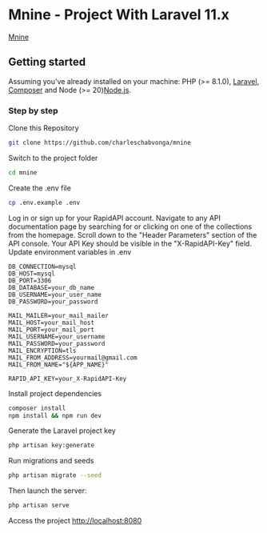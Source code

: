 # Mnine - Project With Laravel 11.x
[Mnine](http://mnine.xyz)

## Getting started

Assuming you've already installed on your machine: PHP (>= 8.1.0), [Laravel](https://laravel.com), [Composer](https://getcomposer.org) and Node (>= 20)[Node.js](https://nodejs.org).

### Step by step
Clone this Repository
```sh
git clone https://github.com/charleschabvonga/mnine
```

Switch to the project folder
```sh
cd mnine
```

Create the .env file
```sh
cp .env.example .env
```

Log in or sign up for your RapidAPI account.
Navigate to any API documentation page by searching for or clicking on one of the collections from the homepage.
Scroll down to the "Header Parameters" section of the API console.
Your API Key should be visible in the "X-RapidAPI-Key" field.
Update environment variables in .env
```dosini
DB_CONNECTION=mysql
DB_HOST=mysql
DB_PORT=3306
DB_DATABASE=your_db_name
DB_USERNAME=your_user_name
DB_PASSWORD=your_password

MAIL_MAILER=your_mail_mailer
MAIL_HOST=your_mail_host
MAIL_PORT=your_mail_port
MAIL_USERNAME=your_username
MAIL_PASSWORD=your_password
MAIL_ENCRYPTION=tls
MAIL_FROM_ADDRESS=yourmail@gmail.com
MAIL_FROM_NAME="${APP_NAME}"

RAPID_API_KEY=your_X-RapidAPI-Key
```

Install project dependencies
```sh
composer install
npm install && npm run dev
```

Generate the Laravel project key
```sh
php artisan key:generate
```

Run migrations and seeds
```sh
php artisan migrate --seed
```

Then launch the server:
``` bash
php artisan serve
```

Access the project
[http://localhost:8080](http://localhost:8080)

